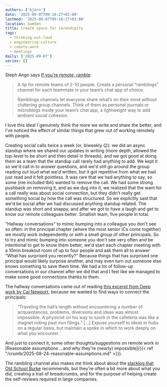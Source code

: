 ```yaml
---
authors: ['björn']
date: '2025-09-07T09:16:27+02:00'
lastmod: '2025-09-07T09:16:27+02:00'
location: Sweden
title: Create space for serendipity
tags:
  - thinking-out-loud
  - engineering-culture
  - remote-work
  - meetings
daily: ['2025-09-07']
series: []
---
```


Steph Ango says [If you're remote, ramble](https://stephango.com/ramblings):

> A tip for remote teams of 2-10 people. Create a personal “ramblings” channel for each teammate in your team’s chat app of choice.
>
> Ramblings channels let everyone share what’s on their mind without cluttering group channels. Think of them as personal journals or microblogs inside your team’s chat app, a lightweight way to add ambient social cohesion.

I love this idea! I genuinely think the more we write and share the better, and I've noticed the effect of similar things that grew out of working remotely with people.

Creating social calls twice a week (or, biweekly 😉): we did an async standup where we shared our updates in writing (more depth, allowed the top-level to be short and then detail in threads), and we got good at doing them as a team that the standup call rarely had anything to add. We kept it so we'd call in to answer questions, and we'd still go around the group reading out loud what we'd written, but it got repetitive from what we had just read and it felt pointless. It was rare that we had anything to say, so some (me included tbh) wanted to remove the call. We had some strong pushback on removing it, and as we dug into it, we realized that the want for a call really was about social connection, but they didn't really get something social by how the call was structured. So we explicitly said that we'd be social after we had discussed anything standup related. The standup was short and snappy, and after we got to have a laugh and get to know our remote colleagues better. Smallish team, five people in total.

"Hallway conversations" to mimic bumping into a colleague you don't see so often: in the principal chapter (where the most senior ICs come together) we mostly work independently or with a small group of other principals. So to try and mimic bumping into someone you don't see very often and be intentional to get to know them better, we'd start each chapter meeting with a 10min breakout room of up to four people and ask them all to answer "What has surprised you recently?" Because things that has surprised one principal would likely surprise another, and may even turn out someone else knows something to save them time. We had a lot of follow-up conversations in our channel after we did that and I feel like we managed to make some good connections thanks to them. 

The hallway conversations came out of reading [this excerpt from Deep work by Cal Newport](https://medium.com/hackernoon/excerpted-from-deep-work-by-cal-newport-f58adfb24fd0), because we wanted to find ways to connect the principals:

> “Traveling the hall’s length without encountering a number of acquaintances, problems, diversions and ideas was almost impossible. A physicist on his way to lunch in the cafeteria was like a magnet rolling past iron filings.”
> […]
> Expose yourself to ideas in hubs on a regular basis, but maintain a spoke in which to work deeply on what you encounter.

And just to connect it, some other thoughts/suggestions on remote work in [Reasonable assumptions …and why they're (nearly) impossible]({{< ref "/crumb/2025-08-24-reasonable-assumptions.md" >}}).

The rambling channel also makes me think about about the [slacklog that Old School Burke](https://www.oldschoolburke.com/embracing-slacklog/) recommends, but they're often a bit more about what you did, creating a trail of breadcrumbs, and for the purpose of helping create the self-reviews required in large companies.
